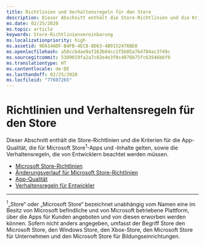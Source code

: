 ```yaml
---
title: Richtlinien und Verhaltensregeln für den Store
description: Dieser Abschnitt enthält die Store-Richtlinien und die Kriterien für die App-Qualität, die für Microsoft Store-Apps und ‑Inhalte gelten, sowie die Verhaltensregeln, die von Entwicklern beachtet werden müssen.
ms.date: 02/25/2020
ms.topic: article
keywords: Store-Richtlinienvereinbarung
ms.localizationpriority: high
ms.assetid: 9DA14ADF-B4FB-4EC8-8D63-4B9152476BE0
ms.openlocfilehash: a58ccb4ae9af163b84cc1f5b05a7b4784ac3749c
ms.sourcegitcommit: 5309019fa2a7c02e4e3f0c4076b75fc63546b6f0
ms.translationtype: HT
ms.contentlocale: de-DE
ms.lasthandoff: 02/25/2020
ms.locfileid: "77607265"
---
```

# <a name="store-policies-and-code-of-conduct"></a>Richtlinien und Verhaltensregeln für den Store

Dieser Abschnitt enthält die Store-Richtlinien und die Kriterien für die App-Qualität, die für Microsoft Store<sup>1</sup>-Apps und ‑Inhalte gelten, sowie die Verhaltensregeln, die von Entwicklern beachtet werden müssen.

- [Microsoft Store-Richtlinien](store-policies.md)
- [Änderungsverlauf für Microsoft Store-Richtlinien](store-policies-change-history.md)
- [App-Qualität](store-app-quality.md)
- [Verhaltensregeln für Entwickler](store-developer-code-of-conduct.md)


---
<sup>1</sup>„Store“ oder „Microsoft Store“ bezeichnet unabhängig vom Namen eine im Besitz von Microsoft befindliche und von Microsoft betriebene Plattform, über die Apps für Kunden angeboten und von diesen erworben werden können. Sofern nicht anders angegeben, umfasst der Begriff Store den Microsoft Store, den Windows Store, den Xbox-Store, den Microsoft Store für Unternehmen und den Microsoft Store für Bildungseinrichtungen.